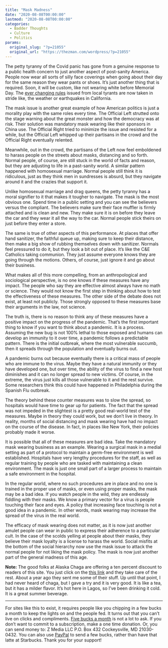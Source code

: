 ```yaml
---
title: "Mask Madness"
date: "2020-08-08T00:00:00"
lastmod: "2020-08-08T00:00:00"
categories:
  - Badder Thoughts
  - Culture
  - Politics
params:
  original_slug: "?p=21055"
  original_url: "https://thezman.com/wordpress/?p=21055"
---
```


The petty tyranny of the Covid panic has gone from a genuine response to
a public health concern to just another aspect of post-sanity America.
People now wear all sorts of silly face coverings when going about their
day for the same reason they wear pants or shoes. It’s just another
thing that is required. Soon, it will be custom, like not wearing white
before Memorial Day. The [ever changing
rules](https://www.boston.com/news/coronavirus/2020/08/07/charlie-baker-coronavirus-massachusetts-uptick-gathering-rules)
issued from local tyrants are now taken in stride like, the weather or
earthquakes in California.

The mask issue is another great example of how American politics is just
a morality play with the same roles every time. The Official Left
strutted onto the stage warning about the great monster and how the
democracy was at risk. Their solution was mandatory mask wearing like
their sponsors in China use. The Official Right tried to minimize the
issue and resisted for a while, but the Official Left whipped up their
partisans in the crowd and the Official Right eventually relented.

Meanwhile, out in the crowd, the partisans of the Left now feel
emboldened to harass people on the streets about masks, distancing and
so forth. Normal people, of course, are still stuck in the world of
facts and reason, but they are adjusting to life in a past-sanity world.
A similar pattern happened with homosexual marriage. Normal people still
think it is ridiculous, just as they think men in sundresses is absurd,
but they navigate around it and the crazies that support it.

Unlike homosexual marriage and drag queens, the petty tyranny has a
moral signifier to it that makes it tougher to navigate. The mask is the
most obvious one. Spend time in a public setting and you can see the
believers versus the compliant. The believers make sure their face
muffler is firmly attached and is clean and new. They make sure it is on
before they leave the car and they wear it all the way to the car.
Normal people stick theirs on just before they enter a store.

The same is true of other aspects of this performance. At places that
offer hand sanitizer, the faithful queue up, making sure to keep their
distance, then make a big show of rubbing themselves down with
sanitizer. Normals feel pressured to do it, but they look a bit out of
place. It’s like the C&E Catholics taking communion. They just assume
everyone knows they are going through the motions. Others, of course,
just ignore it and go about their business.

What makes all of this more compelling, from an anthropological and
sociological perspective, is no one knows if these measures have any
impact. The people who say they are effective almost always have no math
or science. They would not know the first step in thinking about how to
test the effectiveness of these measures. The other side of the debate
does not exist, at least not publicly. Those strongly opposed to these
measures base their arguments in the law, not science.

The truth is, there is no reason to think any of these measures have a
positive impact on the progress of the pandemic. That’s the first
important thing to know if you want to think about a pandemic. It is a
process. Assuming the new bug is not 100% lethal to those exposed and
humans can develop an immunity to it over time, a pandemic follows a
predictable pattern. There is the initial outbreak, where the most
vulnerable succumb, then it spreads through the population and
eventually burns out.

A pandemic burns out because eventually there is a critical mass of
people who are immune to the virus. Maybe they have a natural immunity
or they have developed one, but over time, the ability of the virus to
find a new host diminishes and it can no longer spread to new victims.
Of course, in the extreme, the virus just kills all those vulnerable to
it and the rest survive. Some researchers think this could have happened
in Philadelphia during the Spanish Flu outbreak.

The theory behind these counter measures was to slow the spread, so
hospitals would have time to gear up for patients. The fact that the
spread was not impeded in the slightest is a pretty good real-world test
of the measures. Maybe in theory they could work, but we don’t live in
theory. In reality, months of social distancing and mask wearing have
had no impact on the course of the disease. In fact, in places like New
York, their policies probably made it worse.

It is possible that all of these measures are bad idea. Take the
mandatory mask wearing business as an example. Wearing a surgical mask
in a medial setting as part of a protocol to maintain a germ-free
environment is well established. Hospitals have very lengthy procedures
for the staff, as well as regular training by people who are tasked with
maintaining a clean environment. The mask is just one small part of a
larger process to maintain a safe environment in the hospital.

In the regular world, where no such procedures are in place and no one
is trained in the proper use of masks, or even using proper masks, the
mask may be a bad idea. If you watch people in the wild, they are
endlessly fiddling with their masks. We know a primary vector for a
virus is people touching their face and eyes. A policy that increasing
face touching is not a good idea in a pandemic. In other words, mask
wearing may increase the spread of the virus in the real world.

The efficacy of mask wearing does not matter, as it is now just another
amulet people can wear in public to express their adherence to a
particular cult. In the case of the scolds yelling at people about their
masks, they believe their mask loyalty is a license to harass the world.
Social misfits at the bottom of the social hierarchy now use the mask
issue to attack the normal people for not liking the mask policy. The
mask is now just another part of the general madness of this age.

**Note:** The good folks at Alaska Chaga are offering a ten percent
discount to readers of this site. You just click on the
<a href="https://alaskachaga.us/discount/ZMAN" rel="noopener noreferrer"
target="_blank">this link</a> and they take care of the rest. About a
year ago they sent me some of their stuff. Up until that point, I had
never heard of chaga, but I gave a try and it is very good. It is like a
tea, but it has a milder flavor. It’s hot here in Lagos, so I’ve been
drinking it cold. It is a great summer beverage.

------------------------------------------------------------------------

For sites like this to exist, it requires people like you chipping in a
few bucks a month to keep the lights on and the people fed. It turns out
that you can’t live on clicks and compliments.
<a href="https://www.subscribestar.com/the-z-blog"
rel="noopener noreferrer" target="_blank">Five bucks a month</a> is not
a lot to ask. If you don’t want to commit to a subscription, make a one
time donation. Or, you can send money to: Z Media LLC P.O. Box 432
Cockeysville, MD 21030-0432. You can also use <a
href="https://www.paypal.com/cgi-bin/webscr?cmd=_s-xclick&amp;hosted_button_id=UDAS2Q8JYA6CN&amp;source=url"
rel="noopener noreferrer" target="_blank">PayPal</a> to send a few
bucks, rather than have that latte at Starbucks. Thank you for your
support!
